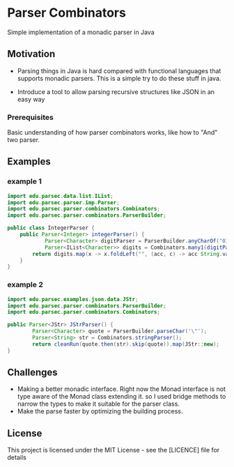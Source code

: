 # Parser Combinators

Simple implementation of a monadic parser in Java

## Motivation

- Parsing things in Java is hard compared with functional languages that supports monadic parsers.
This is a simple try to do these stuff in java.

- Introduce a tool to allow parsing recursive structures like JSON in an easy way

### Prerequisites

Basic understanding of how parser combinators works, like how to "And" two parser.

## Examples
### example 1
```java
import edu.parsec.data.list.IList;
import edu.parsec.parser.imp.Parser;
import edu.parsec.parser.combinators.Combinators;
import edu.parsec.parser.combinators.ParserBuilder;

public class IntegerParser {
	public Parser<Integer> integerParser() {
			Parser<Character> digitParser = ParserBuilder.anyCharOf("0123456789");
			Parser<IList<Character>> digits = Combinators.many1(digitParser());
		return digits.map(x -> x.foldLeft("", (acc, c) -> acc String.valueOf(c))).map(Integer::parseInt);
	}
}
```
### example 2
```java
import edu.parsec.examples.json.data.JStr;
import edu.parsec.parser.combinators.ParserBuilder;
import edu.parsec.parser.combinators.Combinators;

public Parser<JStr> JStrParser() {
		Parser<Character> quote = ParserBuilder.parseChar('\"');
		Parser<String> str = Combinators.stringParser();
		return cleanRun(quote.then(str).skip(quote)).map(JStr::new);
}
```

## Challenges
- Making a better monadic interface. Right now the Monad interface is not type aware of the Monad class extending it. so I used bridge methods to narrow the types to make it suitable for the parser class.
- Make the parse faster by optimizing the building process.

## License

This project is licensed under the MIT License - see the [LICENCE] file for details

